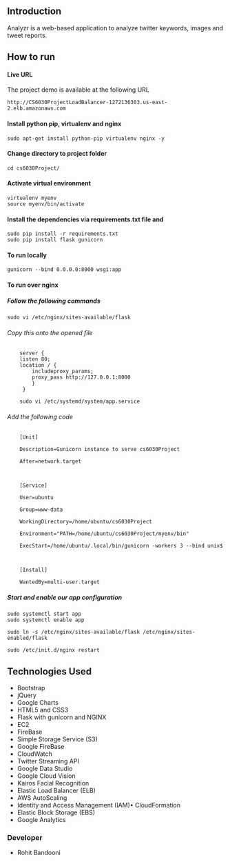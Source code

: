 ## Introduction
Analyzr is a web-based application to analyze twitter keywords, images and tweet reports.

## How to run

#### Live URL
The project demo is available at the following URL

    http://CS6030ProjectLoadBalancer-1272136303.us-east-2.elb.amazonaws.com

 #### Install python pip, virtualenv and nginx

    sudo apt-get install python-pip virtualenv nginx -y
    
  #### Change directory to project folder 
  

    cd cs6030Project/   

 
#### Activate virtual environment

    virtualenv myenv
    source myenv/bin/activate


#### Install the dependencies via requirements.txt file and 

    sudo pip install -r requirements.txt
    sudo pip install flask gunicorn

#### To run locally

    gunicorn --bind 0.0.0.0:8000 wsgi:app

#### To run over nginx

##### Follow the following commands
 

    sudo vi /etc/nginx/sites-available/flask

###### Copy this onto the opened file
```
    server {
    listen 80;
    location / {
	    includeproxy_params;
	    proxy_pass http://127.0.0.1:8000
	    }
	 }
```
```
    sudo vi /etc/systemd/system/app.service
```
###### Add the following code
```
    [Unit]
    
    Description=Gunicorn instance to serve cs6030Project
    
    After=network.target
    
      
    
    [Service]
    
    User=ubuntu
    
    Group=www-data
    
    WorkingDirectory=/home/ubuntu/cs6030Project
    
    Environment="PATH=/home/ubuntu/cs6030Project/myenv/bin"
    
    ExecStart=/home/ubuntu/.local/bin/gunicorn -workers 3 --bind unix$
    
      
    
    [Install]
    
    WantedBy=multi-user.target
```
   
   ##### Start and enable our app configuration
   
    sudo systemctl start app
    sudo systemctl enable app

    sudo ln -s /etc/nginx/sites-available/flask /etc/nginx/sites-enabled/flask

    sudo /etc/init.d/nginx restart
    

## Technologies Used

- Bootstrap  
- jQuery  
- Google Charts  
- HTML5 and CSS3
- Flask with gunicorn and NGINX
- EC2
- FireBase
- Simple Storage Service (S3)
- Google FireBase   
- CloudWatch
- Twitter Streaming API
- Google Data Studio  
- Google Cloud Vision
- Kairos Facial Recognition  
- Elastic Load Balancer (ELB)  
- AWS AutoScaling  
- Identity and Access Management (IAM)• CloudFormation  
- Elastic Block Storage (EBS)  
- Google Analytics

### Developer

- Rohit Bandooni
